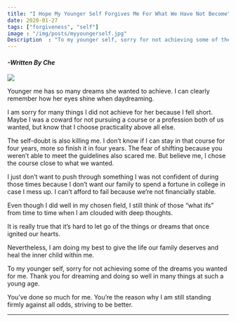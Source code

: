```yaml
---
title: "I Hope My Younger Self Forgives Me For What We Have Not Become"
date: 2020-01-27
tags: ["forgiveness", "self"]
image : "/img/posts/myyoungerself.jpg"
Description  : "To my younger self, sorry for not achieving some of the dreams you wanted for me."
---
```


#### *-Written By Che*

![](/images/myyoungerself.jpg)

Younger me has so many dreams she wanted to achieve. I can clearly remember how her eyes shine when daydreaming.
 
I am sorry for many things I did not achieve for her because I fell short. Maybe I was a coward for not pursuing a course or a profession both of us wanted, but know that I choose practicality above all else. 
 
The self-doubt is also killing me. I don’t know if I can stay in that course for four years, more so finish it in four years. The fear of shifting because you weren’t able to meet the guidelines also scared me. But believe me, I chose the course close to what we wanted.
 
I just don’t want to push through something I was not confident of during those times because I don’t want our family to spend a fortune in college in case I mess up. I can’t afford to fail because we’re not financially stable.
 
Even though I did well in my chosen field, I still think of those “what ifs” from time to time when I am clouded with deep thoughts.
 
It is really true that it’s hard to let go of the things or dreams that once ignited our hearts.
 
Nevertheless, I am doing my best to give the life our family deserves and heal the inner child within me.
 
To my younger self, sorry for not achieving some of the dreams you wanted for me. Thank you for dreaming and doing so well in many things at such a young age.
 
You’ve done so much for me. You’re the reason why I am still standing firmly against all odds, striving to be better.

---